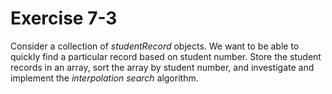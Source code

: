 # Exercise 7-3

Consider a collection of *studentRecord* objects. We want to be able to quickly find a particular record based on student number. Store the student records in an array, sort the array by student number, and investigate and implement the *interpolation search* algorithm.
